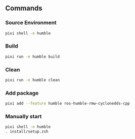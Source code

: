 ## Commands

### Source Environment
```bash
pixi shell -e humble
```

### Build
```bash
pixi run -e humble build
```

### Clean
```bash
pixi run -e humble clean
```

### Add package
```bash
pixi add --feature humble ros-humble-rmw-cyclonedds-cpp
```

### Manually start 
```bash
pixi shell -e humble
. install/setup.zsh
```